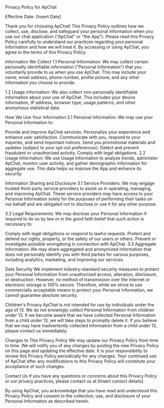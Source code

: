 Privacy Policy for ApChat

Effective Date: [Insert Date]

Thank you for choosing ApChat! This Privacy Policy outlines how we collect, use, disclose, and safeguard your personal information when you use our chat application ("ApChat" or "the App"). Please read this Privacy Policy carefully to understand our practices regarding your personal information and how we will treat it. By accessing or using ApChat, you agree to the terms of this Privacy Policy.

Information We Collect
1.1 Personal Information: We may collect certain personally identifiable information ("Personal Information") that you voluntarily provide to us when you use ApChat. This may include your name, email address, phone number, profile picture, and any other information you choose to provide.

1.2 Usage Information: We also collect non-personally identifiable information about your use of ApChat. This includes your device information, IP address, browser type, usage patterns, and other anonymous statistical data.

How We Use Your Information
2.1 Personal Information: We may use your Personal Information to:

Provide and improve ApChat services.
Personalize your experience and enhance user satisfaction.
Communicate with you, respond to your inquiries, and send important notices.
Send you promotional materials and updates (subject to your opt-out preferences).
Detect and prevent fraudulent or unauthorized activity.
Comply with legal obligations.
2.2 Usage Information: We use Usage Information to analyze trends, administer ApChat, monitor user activity, and gather demographic information for aggregate use. This data helps us improve the App and enhance its security.

Information Sharing and Disclosure
3.1 Service Providers: We may engage trusted third-party service providers to assist us in operating, managing, and improving ApChat. These service providers may have access to your Personal Information solely for the purposes of performing their tasks on our behalf and are obligated not to disclose or use it for any other purpose.

3.2 Legal Requirements: We may disclose your Personal Information if required to do so by law or in the good faith belief that such action is necessary to:

Comply with legal obligations or respond to lawful requests.
Protect and defend our rights, property, or the safety of our users or others.
Prevent or investigate possible wrongdoing in connection with ApChat.
3.3 Aggregate Information: We may share aggregated and anonymized information that does not personally identify you with third parties for various purposes, including analytics, marketing, and improving our services.

Data Security
We implement industry-standard security measures to protect your Personal Information from unauthorized access, alteration, disclosure, or destruction. However, no method of transmission over the Internet or electronic storage is 100% secure. Therefore, while we strive to use commercially acceptable means to protect your Personal Information, we cannot guarantee absolute security.

Children's Privacy
ApChat is not intended for use by individuals under the age of 13. We do not knowingly collect Personal Information from children under 13. If we become aware that we have collected Personal Information from a child under 13, we will take steps to promptly delete it. If you believe that we may have inadvertently collected information from a child under 13, please contact us immediately.

Changes to This Privacy Policy
We may update our Privacy Policy from time to time. We will notify you of any changes by posting the new Privacy Policy on this page and updating the effective date. It is your responsibility to review this Privacy Policy periodically for any changes. Your continued use of ApChat after any modifications to this Privacy Policy will constitute your acceptance of such changes.

Contact Us
If you have any questions or concerns about this Privacy Policy or our privacy practices, please contact us at [Insert contact details].

By using ApChat, you acknowledge that you have read and understood this Privacy Policy and consent to the collection, use, and disclosure of your Personal Information as described herein.





